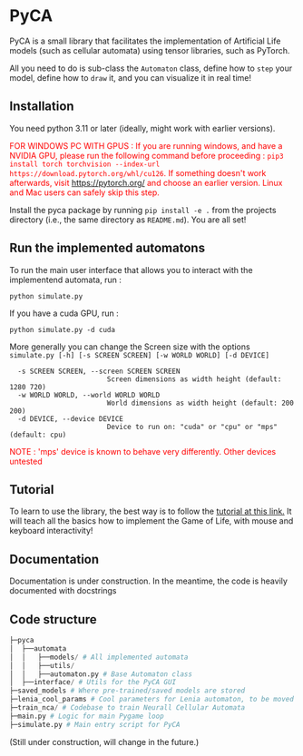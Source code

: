 # PyCA
PyCA is a small library that facilitates the implementation of Artificial Life models (such as cellular automata) using tensor libraries, such as PyTorch.

All you need to do is sub-class the `Automaton` class, define how to `step` your model, define how to `draw` it, and you can visualize it in real time! 
## Installation
You need python 3.11 or later (ideally, might work with earlier versions).

<font color="red"> FOR WINDOWS PC WITH GPUS :  If you are running windows, and have a NVIDIA GPU, please run the following command before proceeding : `pip3 install torch torchvision --index-url https://download.pytorch.org/whl/cu126`. If something doesn't work afterwards, visit https://pytorch.org/ and choose an earlier version.  Linux and Mac users can safely skip this step.</font>


Install the pyca package by running `pip install -e .` from the projects directory (i.e., the same directory as `README.md`). You are all set!

## Run the implemented automatons
To run the main user interface that allows you to interact with the implementend automata, run : 
```[python]
python simulate.py
```

If you have a cuda GPU, run : 
```
python simulate.py -d cuda
```

More generally you can change the Screen size with the options `simulate.py [-h] [-s SCREEN SCREEN] [-w WORLD WORLD] [-d DEVICE]`
```options:
  -s SCREEN SCREEN, --screen SCREEN SCREEN
                        Screen dimensions as width height (default: 1280 720)
  -w WORLD WORLD, --world WORLD WORLD
                        World dimensions as width height (default: 200 200)
  -d DEVICE, --device DEVICE
                        Device to run on: "cuda" or "cpu" or "mps" (default: cpu)
```

<font color="red"> NOTE : 'mps' device is known to behave very differently. Other devices untested </font>


## Tutorial
To learn to use the library, the best way is to follow the <a href='https://amldworlds.notion.site/'>tutorial at this link.</a> It will teach all the basics how to implement the Game of Life, with mouse and keyboard interactivity!

## Documentation
Documentation is under construction. In the meantime, the code is heavily documented with docstrings

## Code structure

```python
├─pyca
│  ├──automata
│  │   ├──models/ # All implemented automata
│  │   ├──utils/
│  │   ├──automaton.py # Base Automaton class
│  ├──interface/ # Utils for the PyCA GUI
├─saved_models # Where pre-trained/saved models are stored
├─lenia_cool_params # Cool parameters for Lenia automaton, to be moved to saved_models
├─train_nca/ # Codebase to train Neurall Cellular Automata
├─main.py # Logic for main Pygame loop
├─simulate.py # Main entry script for PyCA  
```

(Still under construction, will change in the future.)